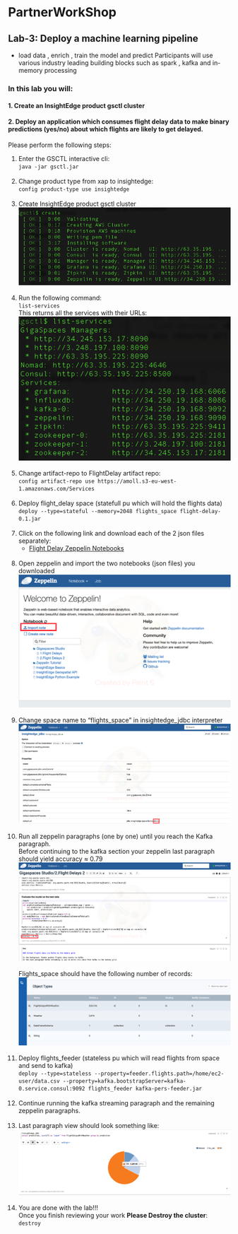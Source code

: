 # PartnerWorkShop 
## Lab-3: Deploy a machine learning pipeline
* load data , enrich , train the model and predict Participants will use various industry leading building blocks such as spark , kafka and in-memory processing

### In this lab you will:
#### 1. Create an InsightEdge product gsctl cluster
#### 2. Deploy an application which consumes flight delay data to make binary predictions (yes/no) about which flights are likely to get delayed.

Please perform the following steps:

1. Enter the GSCTL interactive cli:<br>
   `java -jar gsctl.jar`<br><br>
2. Change product type from xap to insightedge:<br>
   `config product-type use insightedge`<br><br>
3. Create InsightEdge product gsctl cluster<br>
   ![snapshot](Pictures/Picture1_ie.png)<br><br>
4. Run the following command:<br>
   `list-services`<br>
   This returns all the services with their URLs:<br>
   ![snapshot](Pictures/Picture4_ie.png)<br><br>
5. Change artifact-repo to FlightDelay artifact repo:<br>
   `config artifact-repo use https://amoll.s3-eu-west-1.amazonaws.com/Services`<br><br>
6. Deploy flight_delay space (statefull pu which will hold the flights data)<br>
   `deploy --type=stateful --memory=2048 flights_space flight-delay-0.1.jar`<br><br>
7. Click on the following link and download each of the 2 json files separately:
   * [Flight Delay Zeppelin Notebooks](https://drive.google.com/drive/u/0/folders/12KiV7TOHnGMD3jy9drkPUHpbP_-QheGh)<br><br>
8. Open zeppelin and import the two notebooks (json files) you downloaded<br>
   ![snapshot](Pictures/Picture1.png)<br><br>
9. Change space name to “flights_space” in insightedge_jdbc interpreter<br>
   ![snapshot](Pictures/Picture2.png)<br><br>
10. Run all zeppelin paragraphs (one by one) until you reach the Kafka paragraph.<br>
   Before continuing to the kafka section your zeppelin last paragraph should yield accuracy ≈ 0.79<br>
   ![snapshot](Pictures/Picture3.png)<br><br>
   Flights_space should have the following number of records:<br>
   ![snapshot](Pictures/Picture4.png)<br><br>
11. Deploy flights_feeder (stateless pu which will read flights from space and send to kafka)<br>
   `deploy --type=stateless --property=feeder.flights.path=/home/ec2-user/data.csv --property=kafka.bootstrapServer=kafka-0.service.consul:9092 flights_feeder kafka-pers-feeder.jar`<br><br>
12. Continue running the kafka streaming paragraph and the remaining zeppelin paragraphs.<br><br>
13. Last paragraph view should look something like:<br>
   ![snapshot](Pictures/Picture5.png)<br><br>
14. You are done with the lab!!!<br>
    Once you finish reviewing your work **Please Destroy the cluster**:<br>
    `destroy`
    






